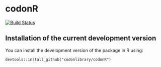 # codonR

[![Build Status](https://travis-ci.org/codonlibrary/codonR.svg?branch=master)](https://travis-ci.org/codonlibrary/codonR) 


## Installation of the current development version
You can install the development version of the package in R using:
```
devtools::install_github("codonlibrary/codonR")
```
